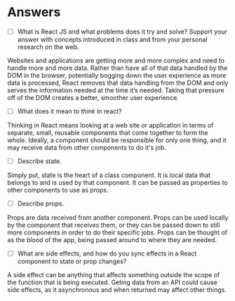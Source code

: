 # Answers

- [ ] What is React JS and what problems does it try and solve? Support your answer with concepts introduced in class and from your personal research on the web.

Websites and applications are getting more and more complex and need to handle more and more data. Rather than have all of that data handled by the DOM in the browser, potentially bogging down the user experience as more data is processed, React removes that data handling from the DOM and only serves the information needed at the time it’s needed. Taking that pressure off of the DOM creates a better, smoother user experience.

- [ ] What does it mean to _think_ in react?

Thinking in React means looking at a web site or application in terms of separate, small, reusable components that come together to form the whole. Ideally, a component should be responsible for only one thing, and it may receive data from other components to do it's job.

- [ ] Describe state.

Simply put, state is the heart of a class component. It is local data that belongs to and is used by that component. It can be passed as properties to other components to use as props.

- [ ] Describe props.

Props are data received from another component. Props can be used locally by the component that receives them, or they can be passed down to still more components in order to do their specific jobs. Props can be thought of as the blood of the app, being passed around to where they are needed.

- [ ] What are side effects, and how do you sync effects in a React component to state or prop changes?

A side effect can be anything that affects something outside the scope of the function that is being executed. Geting data from an API could cause side effects, as it asynchronous and when returned may affect other things.
